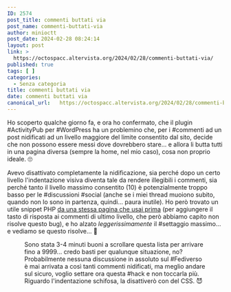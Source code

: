 ```yaml
---
ID: 2574
post_title: commenti buttati via
post_name: commenti-buttati-via
author: minioctt
post_date: 2024-02-28 08:24:14
layout: post
link: >
  https://octospacc.altervista.org/2024/02/28/commenti-buttati-via/
published: true
tags: [ ]
categories:
  - Senza categoria
title: commenti buttati via
date: commenti buttati via
canonical_url:   https://octospacc.altervista.org/2024/02/28/commenti-buttati-via/
---
```

<!-- wp:paragraph -->
<p>Ho scoperto qualche giorno fa, e ora ho confermato, che il plugin #ActivityPub per #WordPress ha un problemino che, per i #commenti ad un post nidificati ad un livello maggiore del limite consentito dal sito, decide che non possono essere messi dove dovrebbero stare... e allora li butta tutti in una pagina diversa (sempre la home, nel mio caso), cosa non proprio ideale. 🙄</p>
<!-- /wp:paragraph -->

<!-- wp:paragraph -->
<p>Avevo disattivato completamente la nidificazione, sia perché dopo un certo livello l'indentazione visiva diventa tale da rendere illegibili i commenti, sia perché tanto il livello massimo consentito (10) è potenzialmente troppo basso per le #discussioni #social (anche se i miei thread muoiono subito, quando non lo sono in partenza, quindi... paura inutile). Ho però trovato un utile snippet PHP <a href="https://www.wp-tweaks.com/how-to-have-infinite-replies-with-wordpress-threaded-comments/">da una stessa pagina che usai prima</a> (per aggiungere il tasto di risposta ai commenti di ultimo livello, che però abbiamo capito non risolve questo bug), e ho alzato <em>leggerissimamente</em> il #settaggio massimo... e vediamo se questo risolve... 🦍</p>
<!-- /wp:paragraph -->

<!-- wp:paragraph -->
<p></p>
<!-- /wp:paragraph -->

<!-- wp:image {"id":2573,"sizeSlug":"large"} -->
<figure class="wp-block-image size-large"><img src="{{site.cdnurl}}/assets/uploads/2024/02/screenshot_20240228-0805217759560834052247540-665x1440.png" alt="" class="wp-image-2573"/><figcaption class="wp-element-caption">Sono stata 3-4 minuti buoni a scrollare questa lista per arrivare fino a 9999... credo basti per qualunque situazione, no? Probabilmente nessuna discussione in assoluto sul #Fediverso è mai arrivata a così tanti commenti nidificati, ma meglio andare sul sicuro, voglio settare ora questa #hack e non toccarla più. Riguardo l'indentazione schifosa, la disattiverò con del CSS. 😈</figcaption></figure>
<!-- /wp:image -->